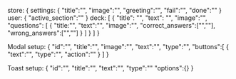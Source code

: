 store: {
    settings: {
        "title":"",
        "image":"",
        "greeting":"",
        "fail":"",
        "done":""
    }
    user: {
        "active_section":""
    }
    deck: [
        {
            "title": "",
            "text": "",
            "image":"",
            "questions": [
                {
                    "title:"",
                    "text":"",
                    "image":"",
                    "correct_answers":["",""],
                    "wrong_answers":["",""]
                }
            ]
        }
    ]
}

Modal setup: {
    "id":"",
    "title":"",
    "image":"",
    "text":"",
    "type":"",
    "buttons":[
        {
            "text":"",
            "type":"",
            "action":""
        }
    ]
}

Toast setup: {
    "id":"",
    "title":"",
    "text":"",
    "type":""
    "options":{}
}